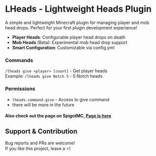 
# LHeads - Lightweight Heads Plugin

A simple and lightweight Minecraft plugin for managing player and mob head drops. Perfect for your first plugin development experience!

- **Player Heads**: Configurable player head drops on death
- **Mob Heads** (Beta): Experimental mob head drop support
- **Smart Configuration**: Сustomizable via config.yml

### Commands
`/lheads give <player> [count]` - Get player heads  
Example: `/lheads give Notch 5` - 5 Notch heads

### Permissions
- `lheads.command.give` - Access to give command
- there will be more in the future

<h4 align="left">Also check out the page on SpigotMC, <a href="https://www.spigotmc.org">Page is here</a></h4>

## Support & Contribution
Bug reports and PRs are welcome!  
If you like this project, leave a ⭐!
